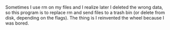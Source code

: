 Sometimes I use rm on my files and I realize later I deleted the wrong data, so this program is to replace rm and send files to a trash bin (or delete from disk, depending on the flags).
The thing is I reinvented the wheel because I was bored.
